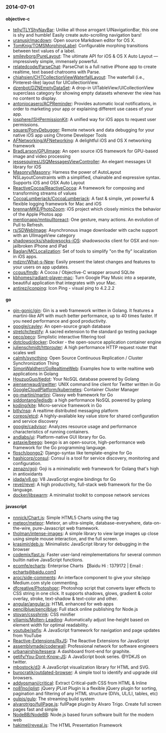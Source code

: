 ### 2014-07-01

#### objective-c
* [telly/TLYShyNavBar](https://github.com/telly/TLYShyNavBar): Unlike all those arrogant UINavigationBar, this one is shy and humble! Easily create auto-scrolling navigation bars!
* [uranusjr/macdown](https://github.com/uranusjr/macdown): Open source Markdown editor for OS X.
* [TomKnig/TOMSMorphingLabel](https://github.com/TomKnig/TOMSMorphingLabel): Configurable morphing transitions between text values of a label.
* [smileyborg/PureLayout](https://github.com/smileyborg/PureLayout): The ultimate API for iOS & OS X Auto Layout — impressively simple, immensely powerful.
* [relatedcode/ParseChat](https://github.com/relatedcode/ParseChat): ParseChat is a full native iPhone app to create realtime, text based chatrooms with Parse.
* [chiahsien/CHTCollectionViewWaterfallLayout](https://github.com/chiahsien/CHTCollectionViewWaterfallLayout): The waterfall (i.e., Pinterest-like) layout for UICollectionView.
* [dzenbot/DZNEmptyDataSet](https://github.com/dzenbot/DZNEmptyDataSet): A drop-in UITableView/UICollectionView superclass category for showing empty datasets whenever the view has no content to display.
* [antoniocasero/ACPReminder](https://github.com/antoniocasero/ACPReminder): Provides automatic local notifications, in order to marketing your app or explaining different use cases of your app.
* [iosphere/ISHPermissionKit](https://github.com/iosphere/ISHPermissionKit): A unified way for iOS apps to request user permissions.
* [square/PonyDebugger](https://github.com/square/PonyDebugger): Remote network and data debugging for your native iOS app using Chrome Developer Tools
* [AFNetworking/AFNetworking](https://github.com/AFNetworking/AFNetworking): A delightful iOS and OS X networking framework
* [BradLarson/GPUImage](https://github.com/BradLarson/GPUImage): An open source iOS framework for GPU-based image and video processing
* [jessesquires/JSQMessagesViewController](https://github.com/jessesquires/JSQMessagesViewController): An elegant messages UI library for iOS
* [Masonry/Masonry](https://github.com/Masonry/Masonry): Harness the power of AutoLayout NSLayoutConstraints with a simplified, chainable and expressive syntax. Supports iOS and OSX Auto Layout
* [ReactiveCocoa/ReactiveCocoa](https://github.com/ReactiveCocoa/ReactiveCocoa): A framework for composing and transforming streams of values
* [CocoaLumberjack/CocoaLumberjack](https://github.com/CocoaLumberjack/CocoaLumberjack): A fast & simple, yet powerful & flexible logging framework for Mac and iOS
* [brennanMKE/PhotoZoom](https://github.com/brennanMKE/PhotoZoom): iOS project which closely mimics the behavior of the Apple Photos app
* [mentionapp/mntpulltoreact](https://github.com/mentionapp/mntpulltoreact): One gesture, many actions. An evolution of Pull to Refresh.
* [rs/SDWebImage](https://github.com/rs/SDWebImage): Asynchronous image downloader with cache support with an UIImageView category
* [shadowsocks/shadowsocks-iOS](https://github.com/shadowsocks/shadowsocks-iOS): shadowsocks client for OSX and non-jailbroken iPhone and iPad
* [Baglan/MCLocalization](https://github.com/Baglan/MCLocalization): Set of tools to simplify "on the fly" localization in iOS apps.
* [mdznr/What-s-New](https://github.com/mdznr/What-s-New): Easily present the latest changes and features to your users on app updates.
* [ccgus/fmdb](https://github.com/ccgus/fmdb): A Cocoa / Objective-C wrapper around SQLite
* [kbhomes/radiant-player-mac](https://github.com/kbhomes/radiant-player-mac): Turn Google Play Music into a separate, beautiful application that integrates with your Mac.
* [antirez/iconping](https://github.com/antirez/iconping): Icon Ping - visual ping to 4.2.2.2

#### go
* [gin-gonic/gin](https://github.com/gin-gonic/gin): Gin is a web framework written in Golang. It features a martini-like API with much better performance, up to 40 times faster. If you need performance and good productivity.
* [google/cayley](https://github.com/google/cayley): An open-source graph database
* [stretchr/testify](https://github.com/stretchr/testify): A sacred extension to the standard go testing package
* [peco/peco](https://github.com/peco/peco): Simplistic interactive filtering tool
* [dotcloud/docker](https://github.com/dotcloud/docker): Docker - the open-source application container engine
* [julienschmidt/httprouter](https://github.com/julienschmidt/httprouter): A high performance HTTP request router that scales well
* [calmh/syncthing](https://github.com/calmh/syncthing): Open Source Continuous Replication / Cluster Synchronization Thing
* [SimonWaldherr/GoRealtimeWeb](https://github.com/SimonWaldherr/GoRealtimeWeb): Examples how to write realtime web applications in Golang
* [HouzuoGuo/tiedot](https://github.com/HouzuoGuo/tiedot): Your NoSQL database powered by Golang
* [ajensenwaud/gwitter](https://github.com/ajensenwaud/gwitter): UNIX command line client for Twitter written in Go
* [GoogleCloudPlatform/kubernetes](https://github.com/GoogleCloudPlatform/kubernetes): Container Cluster Manager
* [go-martini/martini](https://github.com/go-martini/martini): Classy web framework for Go
* [siddontang/ledisdb](https://github.com/siddontang/ledisdb): a high performance NoSQL powered by  golang
* [koding/kite](https://github.com/koding/kite): Micro-service framework in Go
* [bitly/nsq](https://github.com/bitly/nsq): A realtime distributed messaging platform
* [coreos/etcd](https://github.com/coreos/etcd): A highly-available key value store for shared configuration and service discovery
* [google/cadvisor](https://github.com/google/cadvisor): Analyzes resource usage and performance characteristics of running containers.
* [andlabs/ui](https://github.com/andlabs/ui): Platform-native GUI library for Go.
* [astaxie/beego](https://github.com/astaxie/beego): beego is an open-source, high-performance web framework for the Go programming language.
* [flosch/pongo2](https://github.com/flosch/pongo2): Django-syntax like template-engine for Go
* [hashicorp/consul](https://github.com/hashicorp/consul): Consul is a tool for service discovery, monitoring and configuration.
* [zenazn/goji](https://github.com/zenazn/goji): Goji is a minimalistic web framework for Golang that's high in antioxidants
* [idada/v8.go](https://github.com/idada/v8.go): V8 JavaScript engine bindings for Go
* [revel/revel](https://github.com/revel/revel): A high productivity, full-stack web framework for the Go language.
* [docker/libswarm](https://github.com/docker/libswarm): A minimalist toolkit to compose network services

#### javascript
* [nnnick/Chart.js](https://github.com/nnnick/Chart.js): Simple HTML5 Charts using the <canvas> tag
* [meteor/meteor](https://github.com/meteor/meteor): Meteor, an ultra-simple, database-everywhere, data-on-the-wire, pure-Javascript web framework.
* [tholman/intense-images](https://github.com/tholman/intense-images): A simple library to view large images up close using simple mouse interaction, and the full screen.
* [krasimir/deb.js](https://github.com/krasimir/deb.js): Minimalistic JavaScript library for debugging in the browser
* [codemix/fast.js](https://github.com/codemix/fast.js): Faster user-land reimplementations for several common builtin native JavaScript functions.
* [ecomfe/echarts](https://github.com/ecomfe/echarts): Enterprise Charts 【Baidu Hi : 1379172 | Email : echarts@baidu.com】
* [aroc/side-comments](https://github.com/aroc/side-comments): An interface component to give your site/app Medium.com style commenting.
* [dfcreative/Photoshopr](https://github.com/dfcreative/Photoshopr): Photoshop script that converts layer effects to CSS string in one click. It supports shadows, glows, gradient & color overlay, stroke, text-shadow & text-color and other.
* [angular/angular.js](https://github.com/angular/angular.js): HTML enhanced for web apps
* [pencilblue/pencilblue](https://github.com/pencilblue/pencilblue): Full stack online publishing for Node.js
* [stoyan/cssshrink](https://github.com/stoyan/cssshrink): CSS minifier
* [viljamis/Molten-Leading](https://github.com/viljamis/Molten-Leading): Automatically adjust line-height based on element width for optimal readability.
* [youtube/spfjs](https://github.com/youtube/spfjs): A JavaScript framework for navigation and page updates from YouTube
* [Reactive-Extensions/RxJS](https://github.com/Reactive-Extensions/RxJS): The Reactive Extensions for JavaScript
* [assemblymade/coderwall](https://github.com/assemblymade/coderwall): Professional network for software engineers
* [urbanairship/tessera](https://github.com/urbanairship/tessera): A dashboard front-end for graphite. 
* [getify/You-Dont-Know-JS](https://github.com/getify/You-Dont-Know-JS): A JavaScript book series. @YDKJS on twitter.
* [mbostock/d3](https://github.com/mbostock/d3): A JavaScript visualization library for HTML and SVG.
* [burocratik/outdated-browser](https://github.com/burocratik/outdated-browser): A simple tool to identify and upgrade old browsers.
* [addyosmani/critical](https://github.com/addyosmani/critical): Extract Critical-path CSS from HTML & Inline
* [no81no/jplist](https://github.com/no81no/jplist): jQuery jPList Plugin is a flexible jQuery plugin for sorting, pagination and filtering of any HTML structure (DIVs, UL/LI, tables, etc)
* [gulpjs/gulp](https://github.com/gulpjs/gulp): The streaming build system
* [alvarotrigo/fullPage.js](https://github.com/alvarotrigo/fullPage.js): fullPage plugin by Alvaro Trigo. Create full screen pages fast and simple
* [NodeBB/NodeBB](https://github.com/NodeBB/NodeBB): Node.js based forum software built for the modern web
* [hakimel/reveal.js](https://github.com/hakimel/reveal.js): The HTML Presentation Framework
